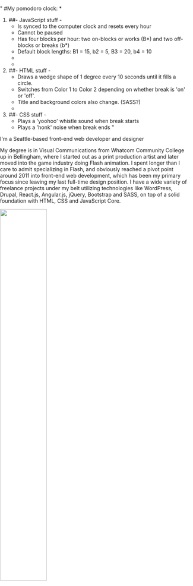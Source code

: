 "
#My pomodoro clock:
	*
1. ##- JavaScript stuff -
	* Is synced to the computer clock and resets every hour
	* Cannot be paused
	* Has four blocks per hour: two on-blocks or works (B*) and two off-blocks or breaks (b*)
	* Default block lengths: B1 = 15, b2 = 5, B3 = 20, b4 = 10
	*
	*
2. ##- HTML stuff - 
	* Draws a wedge shape of 1 degree every 10 seconds until it fills a circle.
	* Switches from Color 1 to Color 2 depending on whether break is 'on' or 'off'.
	* Title and background colors also change. (SASS?)
	*
3. ##- CSS stuff -
	* Plays a 'yoohoo' whistle sound when break starts
	* Plays a 'honk' noise when break ends
"


I'm a Seattle-based front-end web developer and designer

My degree is in Visual Communications from Whatcom Community College up in Bellingham, where I started out as a print production artist and later moved into the game industry doing Flash animation. I spent longer than I care to admit specializing in Flash, and obviously reached a pivot point around 2011 into front-end web development, which has been my primary focus since leaving my last full-time design position. I have a wide variety of freelance projects under my belt utilizing technologies like WordPress, Drupal, React.js, Angular.js, jQuery, Bootstrap and SASS, on top of a solid foundation with HTML, CSS and JavaScript Core.

<html>
<head>
<title>VeggART.com // Design by Mitch Vega</title>
<style type="text/css">
html {  background: url('body-paint-react/3.jpg') no-repeat center center fixed;
  background-size: cover; }
body {
margin: 0;
padding: 0; 
  background: url('body-paint-react/3.jpg') repeat center center fixed; 
  -webkit-background-size: cover;
  -moz-background-size: cover;
  -o-background-size: cover;
  background-size: cover;
}
	#b1 { background: url('body-paint-react/12.jpg') no-repeat center center fixed; }
	#b2 { background: url('body-paint-react/1.jpg') no-repeat center center fixed; }
	#b3 { background: url('body-paint-react/6.jpg') no-repeat center center fixed; }
	#b4 { background: url('body-paint-react/8.jpg') no-repeat center center fixed; }
	#b5 { background: url('body-paint-react/10.jpg') no-repeat center center fixed; }
	#b6 { background: url('body-paint-react/11.jpg') no-repeat center center fixed; }
	
@media only screen and (orientation: portrait) {
  body {background: url('body-paint-react/13.jpg') repeat center center fixed; }
	#b1 { background: url('body-paint-react/2.jpg') no-repeat center center fixed; }
	#b2 { background: url('body-paint-react/4.jpg') no-repeat center center fixed; }
	#b3 { background: url('body-paint-react/5.jpg') no-repeat center center fixed; }
	#b4 { background: url('body-paint-react/7.jpg') no-repeat center center fixed; }
	#b5 { background: url('body-paint-react/9.jpg') no-repeat center center fixed; }
}
body > div
{
            width:100%;
            height:100%;
            background:#000000;
            border-radius:20vw;
            opacity:0.6;
            transition:all 0.8s ease;
}
body > div > img
{
min-height:100px;
min-width:100px;
}

			
</style>
</head>
	<body>
		<div>
		<a href="http://behance.net/mitchv"><img src="nametype.png" align="center" height="50%" width="auto"></a>
		</div>
		<script type="text/javascript">
					function run(interval, frames) {
			    var int = 1;
			    
			    function func() {
			        document.body.id = "b"+int;
			        int++;
			        if(int === frames) { int = 1; }
			    }
			    
			    var swap = window.setInterval(func, interval);
			}
			
			run(8000, 7); //milliseconds, frames
		</script>
	</body>
</html>


---



background-color: #ffff99;
background-image: url("data:image/svg+xml,%3Csvg xmlns='http://www.w3.org/2000/svg' width='100%25' height='100%25' viewBox='0 0 1000 1000'%3E%3Cg fill='%23ffd573'%3E%3Cpolygon points='1000%2C-50 0%2C-50 500%2C450'/%3E%3Cpolygon points='550%2C500 1050%2C1000 1050%2C0'/%3E%3Cpolygon points='-50%2C0 -50%2C1000 450%2C500'/%3E%3Cpolygon points='0%2C1050 1000%2C1050 500%2C550'/%3E%3C/g%3E%3Cg fill='%23ffaa4d'%3E%3Cpolygon points='1000%2C-133.3 0%2C-133.3 500%2C366.7'/%3E%3Cpolygon points='633.3%2C500 1133.3%2C1000 1133.3%2C0'/%3E%3Cpolygon points='-133.3%2C0 -133.3%2C1000 366.7%2C500'/%3E%3Cpolygon points='0%2C1133.3 1000%2C1133.3 500%2C633.3'/%3E%3C/g%3E%3Cg fill='%23ff8026'%3E%3Cpolygon points='1000%2C-216.7 0%2C-216.7 500%2C283.3'/%3E%3Cpolygon points='716.7%2C500 1216.7%2C1000 1216.7%2C0'/%3E%3Cpolygon points='-216.7%2C0 -216.7%2C1000 283.3%2C500'/%3E%3Cpolygon points='0%2C1216.7 1000%2C1216.7 500%2C716.7'/%3E%3C/g%3E%3Cg fill='%23F50'%3E%3Cpolygon points='1000%2C-300 0%2C-300 500%2C200'/%3E%3Cpolygon points='800%2C500 1300%2C1000 1300%2C0'/%3E%3Cpolygon points='-300%2C0 -300%2C1000 200%2C500'/%3E%3Cpolygon points='0%2C1300 1000%2C1300 500%2C800'/%3E%3C/g%3E%3Cg fill-opacity='0.5'%3E%3Cpolygon fill='%23FE0' points='0%2C707.1 0%2C292.9 292.9%2C0 707.1%2C0 1000%2C292.9 1000%2C707.1 707.1%2C1000 292.9%2C1000'/%3E%3Cg fill='%23ffc800'%3E%3Cpolygon points='464.6%2C-242.5 -242.5%2C464.6 464.6%2C464.6'/%3E%3Cpolygon points='535.4%2C464.6 1242.5%2C464.6 535.4%2C-242.5'/%3E%3Cpolygon points='-242.5%2C535.4 464.6%2C1242.5 464.6%2C535.4'/%3E%3Cpolygon points='535.4%2C1242.5 1242.5%2C535.4 535.4%2C535.4'/%3E%3C/g%3E%3Cg fill='%23ffa200'%3E%3Cpolygon points='405.7%2C-301.4 -301.4%2C405.7 405.7%2C405.7'/%3E%3Cpolygon points='594.3%2C405.7 1301.4%2C405.7 594.3%2C-301.4'/%3E%3Cpolygon points='-301.4%2C594.3 405.7%2C1301.4 405.7%2C594.3'/%3E%3Cpolygon points='594.3%2C1301.4 1301.4%2C594.3 594.3%2C594.3'/%3E%3C/g%3E%3Cg fill='%23ff7b00'%3E%3Cpolygon points='346.8%2C-360.3 -360.3%2C346.8 346.8%2C346.8'/%3E%3Cpolygon points='653.2%2C346.8 1360.3%2C346.8 653.2%2C-360.3'/%3E%3Cpolygon points='-360.3%2C653.2 346.8%2C1360.3 346.8%2C653.2'/%3E%3Cpolygon points='653.2%2C1360.3 1360.3%2C653.2 653.2%2C653.2'/%3E%3C/g%3E%3Cg fill='%23F50'%3E%3Cpolygon points='287.9%2C-419.2 -419.2%2C287.9 287.9%2C287.9'/%3E%3Cpolygon points='712.1%2C287.9 1419.2%2C287.9 712.1%2C-419.2'/%3E%3Cpolygon points='-419.2%2C712.1 287.9%2C1419.2 287.9%2C712.1'/%3E%3Cpolygon points='712.1%2C1419.2 1419.2%2C712.1 712.1%2C712.1'/%3E%3C/g%3E%3C/g%3E%3C/svg%3E");
background-attachment: fixed;
background-size: cover;
background-position: center;


background-color: #ff9d00;
background-image: url("data:image/svg+xml,%3Csvg xmlns='http://www.w3.org/2000/svg' width='100%25' height='100%25' viewBox='0 0 1600 800'%3E%3Cg stroke='%23000' stroke-width='66.7' stroke-opacity='0.05' %3E%3Ccircle fill='%23ff9d00' cx='0' cy='0' r='1800'/%3E%3Ccircle fill='%23fb8d17' cx='0' cy='0' r='1700'/%3E%3Ccircle fill='%23f47d24' cx='0' cy='0' r='1600'/%3E%3Ccircle fill='%23ed6e2d' cx='0' cy='0' r='1500'/%3E%3Ccircle fill='%23e35f34' cx='0' cy='0' r='1400'/%3E%3Ccircle fill='%23d85239' cx='0' cy='0' r='1300'/%3E%3Ccircle fill='%23cc453e' cx='0' cy='0' r='1200'/%3E%3Ccircle fill='%23be3941' cx='0' cy='0' r='1100'/%3E%3Ccircle fill='%23b02f43' cx='0' cy='0' r='1000'/%3E%3Ccircle fill='%23a02644' cx='0' cy='0' r='900'/%3E%3Ccircle fill='%23901e44' cx='0' cy='0' r='800'/%3E%3Ccircle fill='%23801843' cx='0' cy='0' r='700'/%3E%3Ccircle fill='%236f1341' cx='0' cy='0' r='600'/%3E%3Ccircle fill='%235e0f3d' cx='0' cy='0' r='500'/%3E%3Ccircle fill='%234e0c38' cx='0' cy='0' r='400'/%3E%3Ccircle fill='%233e0933' cx='0' cy='0' r='300'/%3E%3Ccircle fill='%232e062c' cx='0' cy='0' r='200'/%3E%3Ccircle fill='%23210024' cx='0' cy='0' r='100'/%3E%3C/g%3E%3C/svg%3E");
background-attachment: fixed;
background-size: cover;
background-position: center;